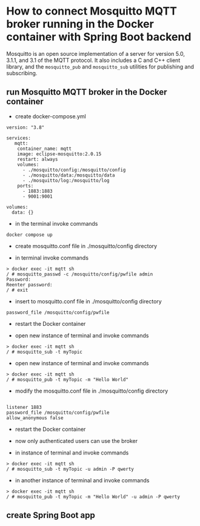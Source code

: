 How to connect Mosquitto MQTT broker running in the Docker container  with Spring Boot backend
=================

Mosquitto is an open source implementation of a server for version 5.0, 3.1.1,
and 3.1 of the MQTT protocol. It also includes a C and C++ client library, and
the `mosquitto_pub` and `mosquitto_sub` utilities for publishing and
subscribing.

## run Mosquitto MQTT broker in the Docker container

- create docker-compose.yml
````
version: "3.8"

services:
   mqtt:
    container_name: mqtt
    image: eclipse-mosquitto:2.0.15
    restart: always
    volumes:
      - ./mosquitto/config:/mosquitto/config
      - ./mosquitto/data:/mosquitto/data
      - ./mosquitto/log:/mosquitto/log
    ports:
      - 1883:1883
      - 9001:9001

volumes:
  data: {}
````

- in the terminal invoke commands
````
docker compose up
````

- create mosquitto.conf file in ./mosquitto/config directory

- in terminal invoke commands
```
> docker exec -it mqtt sh
/ # mosquitto_passwd -c /mosquitto/config/pwfile admin
Password:
Reenter password:
/ # exit
```

- insert to mosquitto.conf file in ./mosquitto/config directory
```
password_file /mosquitto/config/pwfile
```

- restart the Docker container

- open new instance of terminal and invoke commands
```
> docker exec -it mqtt sh
/ # mosquitto_sub -t myTopic
```

- open new instance of terminal and invoke commands
```
> docker exec -it mqtt sh
/ # mosquitto_pub -t myTopic -m "Hello World"
```

- modify the mosquitto.conf file in ./mosquitto/config directory
```

listener 1883
password_file /mosquitto/config/pwfile
allow_anonymous false

```

- restart the Docker container

- now only authenticated users can use the broker

- in instance of terminal and invoke commands
```
> docker exec -it mqtt sh
/ # mosquitto_sub -t myTopic -u admin -P qwerty
```

- in another instance of terminal and invoke commands
```
> docker exec -it mqtt sh
/ # mosquitto_pub -t myTopic -m "Hello World" -u admin -P qwerty
```

## create Spring Boot app

